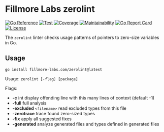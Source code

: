 # Fillmore Labs zerolint

[![Go Reference](https://pkg.go.dev/badge/fillmore-labs.com/zerolint.svg)](https://pkg.go.dev/fillmore-labs.com/zerolint)
[![Test](https://github.com/fillmore-labs/zerolint/actions/workflows/test.yml/badge.svg?branch=main)](https://github.com/fillmore-labs/zerolint/actions/workflows/test.yml)
[![Coverage](https://codecov.io/gh/fillmore-labs/zerolint/branch/main/graph/badge.svg?token=TUE1BL1QZV)](https://codecov.io/gh/fillmore-labs/zerolint)
[![Maintainability](https://api.codeclimate.com/v1/badges/baf50ad423cc30ff7790/maintainability)](https://codeclimate.com/github/fillmore-labs/zerolint/maintainability)
[![Go Report Card](https://goreportcard.com/badge/fillmore-labs.com/zerolint)](https://goreportcard.com/report/fillmore-labs.com/zerolint)
[![License](https://img.shields.io/github/license/fillmore-labs/zerolint)](https://www.apache.org/licenses/LICENSE-2.0)

The `zerolint` linter checks usage patterns of pointers to zero-size variables in Go.

## Usage

```console
go install fillmore-labs.com/zerolint@latest
```

Usage: `zerolint [-flag] [package]`

Flags:

- **-c** int display offending line with this many lines of context (default -1)
- **-full** full analysis
- **-excluded** `<filename>` read excluded types from this file
- **-zerotrace** trace found zero-sized types
- **-fix** apply all suggested fixes
- **-generated** analyze generated files and types defined in generated files
